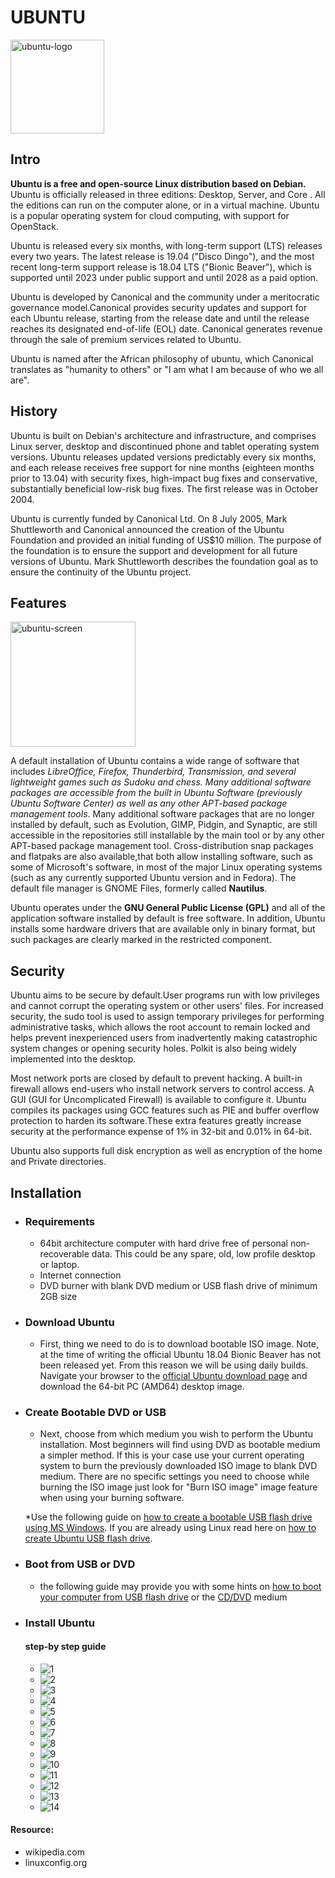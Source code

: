 # UBUNTU

<img src="img.png" alt="ubuntu-logo" width="150"/>

## Intro
**Ubuntu is a free and open-source Linux distribution based on Debian.** Ubuntu is officially released in three editions: Desktop, Server, and Core . All the editions can run on the computer alone, or in a virtual machine. Ubuntu is a popular operating system for cloud computing, with support for OpenStack.

Ubuntu is released every six months, with long-term support (LTS) releases every two years. The latest release is 19.04 ("Disco Dingo"), and the most recent long-term support release is 18.04 LTS ("Bionic Beaver"), which is supported until 2023 under public support and until 2028 as a paid option.

Ubuntu is developed by Canonical and the community under a meritocratic governance model.Canonical provides security updates and support for each Ubuntu release, starting from the release date and until the release reaches its designated end-of-life (EOL) date. Canonical generates revenue through the sale of premium services related to Ubuntu.

Ubuntu is named after the African philosophy of ubuntu, which Canonical translates as "humanity to others" or "I am what I am because of who we all are".


## History

Ubuntu is built on Debian's architecture and infrastructure, and comprises Linux server, desktop and discontinued phone and tablet operating system versions. Ubuntu releases updated versions predictably every six months, and each release receives free support for nine months (eighteen months prior to 13.04) with security fixes, high-impact bug fixes and conservative, substantially beneficial low-risk bug fixes. The first release was in October 2004. 

Ubuntu is currently funded by Canonical Ltd. On 8 July 2005, Mark Shuttleworth and Canonical announced the creation of the Ubuntu Foundation and provided an initial funding of US$10 million. The purpose of the foundation is to ensure the support and development for all future versions of Ubuntu. Mark Shuttleworth describes the foundation goal as to ensure the continuity of the Ubuntu project.


## Features
<img src="img1.png" alt="ubuntu-screen" width="200"/>

A default installation of Ubuntu contains a wide range of software that includes *LibreOffice, Firefox, Thunderbird, Transmission, and several lightweight games such as Sudoku and chess. Many additional software packages are accessible from the built in Ubuntu Software (previously Ubuntu Software Center) as well as any other APT-based package management tools*. Many additional software packages that are no longer installed by default, such as Evolution, GIMP, Pidgin, and Synaptic, are still accessible in the repositories still installable by the main tool or by any other APT-based package management tool. Cross-distribution snap packages and flatpaks are also available,that both allow installing software, such as some of Microsoft's software, in most of the major Linux operating systems (such as any currently supported Ubuntu version and in Fedora). The default file manager is GNOME Files, formerly called **Nautilus**.

Ubuntu operates under the **GNU General Public License (GPL)** and all of the application software installed by default is free software. In addition, Ubuntu installs some hardware drivers that are available only in binary format, but such packages are clearly marked in the restricted component. 


## Security

Ubuntu aims to be secure by default.User programs run with low privileges and cannot corrupt the operating system or other users' files. For increased security, the sudo tool is used to assign temporary privileges for performing administrative tasks, which allows the root account to remain locked and helps prevent inexperienced users from inadvertently making catastrophic system changes or opening security holes. Polkit is also being widely implemented into the desktop.

Most network ports are closed by default to prevent hacking. A built-in firewall allows end-users who install network servers to control access. A GUI (GUI for Uncomplicated Firewall) is available to configure it. Ubuntu compiles its packages using GCC features such as PIE and buffer overflow protection to harden its software.These extra features greatly increase security at the performance expense of 1% in 32-bit and 0.01% in 64-bit.

Ubuntu also supports full disk encryption as well as encryption of the home and Private directories.


## Installation

* ### Requirements

    * 64bit architecture computer with hard drive free of personal non-recoverable data. This could be any spare, old, low profile desktop or laptop.
    * Internet connection
    * DVD burner with blank DVD medium or USB flash drive of minimum 2GB size
* ### Download Ubuntu
    * First, thing we need to do is to download bootable ISO image. Note, at the time of writing the official Ubuntu 18.04 Bionic Beaver has not been released yet. From this reason we will be using daily builds. Navigate your browser to the [official Ubuntu download page](http://releases.ubuntu.com/18.04/) and download the 64-bit PC (AMD64) desktop image. 
* ### Create Bootable DVD or USB
    * Next, choose from which medium you wish to perform the Ubuntu installation. Most beginners will find using DVD as bootable medium a simpler method. If this is your case use your current operating system to burn the previously downloaded ISO image to blank DVD medium. There are no specific settings you need to choose while burning the ISO image just look for "Burn ISO image" image feature when using your burning software. 

    *Use the following guide on [how to create a bootable USB flash drive using MS Windows](https://linuxconfig.org/how-to-create-a-bootable-ubuntu-18-04-bionic-usb-stick-on-ms-windows). If you are already using Linux read here on [how to create Ubuntu USB flash drive](https://linuxconfig.org/how-to-create-a-bootable-ubuntu-18-04-bionic-usb-stick-on-linux). 

*  ### Boot from USB or DVD
    * the following guide may provide you with some hints on [how to boot your computer from USB flash drive](https://linuxconfig.org/install-ubuntu-from-usb-18-04-bionic-beaver) or the [CD/DVD](https://neosmart.net/wiki/booting-from-a-cd-or-dvd/) medium
* ### Install Ubuntu
    #### step-by step guide
    * <img src="1.png" alt="1">
    * <img src="2.png" alt="2">
    * <img src="3.png" alt="3">
    * <img src="4.png" alt="4">
    * <img src="5.png" alt="5">
    * <img src="6.png" alt="6">
    * <img src="7.png" alt="7">
    * <img src="8.png" alt="8">
    * <img src="9.png" alt="9">
    * <img src="10.png" alt="10">
    * <img src="11.png" alt="11">
    * <img src="12.png" alt="12">
    * <img src="13.png" alt="13">
    * <img src="14.png" alt="14">
#### Resource: 
*  wikipedia.com
*  linuxconfig.org
